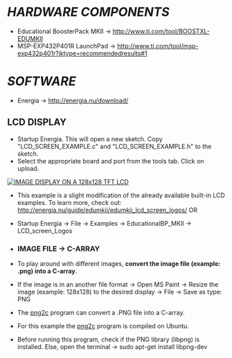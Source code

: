 # **_HARDWARE COMPONENTS_**
- Educational BoosterPack MKII -> http://www.ti.com/tool/BOOSTXL-EDUMKII
- MSP-EXP432P401R LaunchPad -> http://www.ti.com/tool/msp-exp432p401r?jktype=recommendedresults#1

# **_SOFTWARE_**
- Energia -> http://energia.nu/download/

## **LCD DISPLAY**
- Startup Energia. This will open a new sketch. Copy "LCD_SCREEN_EXAMPLE.c" and "LCD_SCREEN_EXAMPLE.h" to the sketch.
- Select the appropriate board and port from the tools tab. Click on upload.

[![IMAGE DISPLAY ON A 128x128 TFT LCD](http://img.youtube.com/vi/xQYOcPorGW0/0.jpg)](https://www.youtube.com/watch?v=xQYOcPorGW0 "IMAGE DISPLAY ON A 128x128 TFT LCD")

- This example is a slight modification of the already available built-in LCD examples. To learn more, check out: http://energia.nu/guide/edumkii/edumkii_lcd_screen_logos/  OR
- Startup Energia -> File -> Examples -> EducationalBP_MKII -> LCD_screen_Logos

- ### **IMAGE FILE -> C-ARRAY**
- To play around with different images, **convert the image file (example: .png) into a C-array**.
- If the image is in an another file format -> Open MS Paint -> Resize the image (example: 128x128) to the desired display -> File -> Save as type: PNG   
- The [png2c](https://github.com/vaskevich/png2c) program can convert a .PNG file into a C-array.
- For this example the [png2c](https://github.com/vaskevich/png2c) program is compiled on Ubuntu. 
- Before running this program, check if the PNG library (libpng) is installed. Else, open the terminal -> sudo apt-get install libpng-dev
